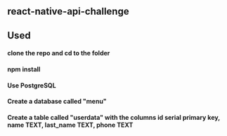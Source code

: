 ## react-native-api-challenge

## Used

#### clone the repo and cd to the folder
#### npm install
#### Use PostgreSQL
#### Create a database called "menu"
#### Create a table called "userdata" with the columns id serial primary key, name TEXT, last_name TEXT, phone TEXT
